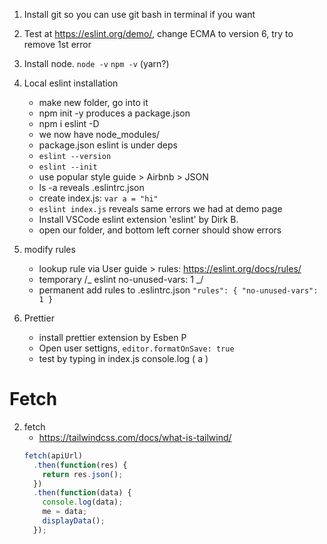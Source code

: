 1. Install git so you can use git bash in terminal if you want
2. Test at https://eslint.org/demo/, change ECMA to version 6, try to remove 1st error
3. Install node. `node -v` `npm -v` (yarn?)
4. Local eslint installation

   - make new folder, go into it
   - npm init -y produces a package.json
   - npm i eslint -D
   - we now have node_modules/
   - package.json eslint is under deps
   - `eslint --version`

   * `eslint --init`
   * use popular style guide > Airbnb > JSON
   * ls -a reveals .eslintrc.json
   * create index.js: `var a = "hi"`
   * `eslint index.js` reveals same errors we had at demo page

   - Install VSCode eslint extension 'eslint' by Dirk B.
   - open our folder, and bottom left corner should show errors

5. modify rules

   - lookup rule via User guide > rules: https://eslint.org/docs/rules/
   - temporary /_ eslint no-unused-vars: 1 _/
   - permanent add rules to .eslintrc.json `"rules": { "no-unused-vars": 1 }`

6. Prettier
   - install prettier extension by Esben P
   - Open user settigns, `editor.formatOnSave: true`
   - test by typing in index.js console.log ( a )

# Fetch

2. fetch
   - https://tailwindcss.com/docs/what-is-tailwind/
   ```js
   fetch(apiUrl)
     .then(function(res) {
       return res.json();
     })
     .then(function(data) {
       console.log(data);
       me = data;
       displayData();
     });
   ```

